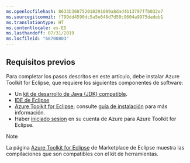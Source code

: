 ```yaml
---
ms.openlocfilehash: 8633b360752010291089a8dad4b13797ffb032e7
ms.sourcegitcommit: f799dd4590dc5a5e646d7d50c9604a9975dadeb1
ms.translationtype: HT
ms.contentlocale: es-ES
ms.lasthandoff: 07/31/2019
ms.locfileid: "68700803"
---
```

## <a name="prerequisites"></a>Requisitos previos

Para completar los pasos descritos en este artículo, debe instalar Azure Toolkit for Eclipse, que requiere los siguientes componentes de software:

* Un [kit de desarrollo de Java (JDK) compatible](https://aka.ms/azure-jdks).
* [IDE de Eclipse](http://www.eclipse.org/downloads/)
* [Azure Toolkit for Eclipse](https://marketplace.eclipse.org/content/azure-toolkit-eclipse); consulte [guía de instalación](../eclipse/azure-toolkit-for-eclipse-installation.md) para más información.
* Haber [iniciado sesion](../eclipse/azure-toolkit-for-eclipse-sign-in-instructions.md) en su cuenta de Azure para Azure Toolkit for Eclipse.

> [!NOTE]
> 
> La página [Azure Toolkit for Eclipse](http://marketplace.eclipse.org/content/azure-toolkit-eclipse) de Marketplace de Eclipse muestra las compilaciones que son compatibles con el kit de herramientas.
> 

<!--
> [!IMPORTANT]
> 
> If you are using the Azure Toolkit for Eclipse on Windows, the toolkit requires installing the Azure SDK 2.9.6 or later in order to use the Azure emulator. You have two options for installing the Azure SDK:
> 
> * You can download and install the Azure SDK by using the [Web Platform Installer (WebPI)](http://go.microsoft.com/fwlink/?LinkID=252838).
> * If you do not have the Azure SDK installed when you create your first Azure deployment project, you will be prompted to automatically download install the requisite version of the Azure SDK.
> 
> Note that the Azure SDK is required on Windows only.
> 
-->
